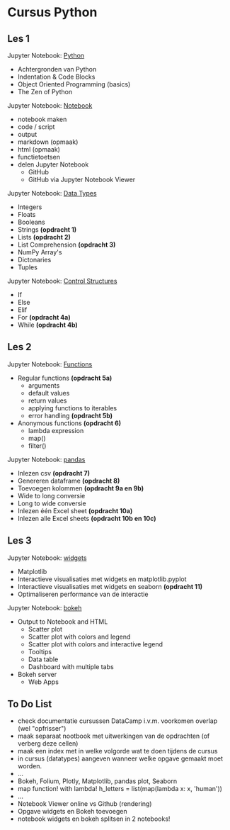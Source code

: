 # Cursus Python

## Les 1

Jupyter Notebook: [Python](https://nbviewer.jupyter.org/github/Brinkhuis/Cursus/blob/master/notebooks/python.ipynb)

* Achtergronden van Python
* Indentation & Code Blocks
* Object Oriented Programming (basics)
* The Zen of Python

Jupyter Notebook: [Notebook](https://nbviewer.jupyter.org/github/Brinkhuis/Cursus/blob/master/notebooks/notebook.ipynb)

* notebook maken
* code / script
* output
* markdown (opmaak)
* html (opmaak)
* functietoetsen
* delen Jupyter Notebook
  * GitHub
  * GitHub via Jupyter Notebook Viewer

Jupyter Notebook: [Data Types](https://nbviewer.jupyter.org/github/Brinkhuis/Cursus/blob/master/notebooks/datatypes.ipynb)

* Integers
* Floats
* Booleans
* Strings **(opdracht 1)**
* Lists **(opdracht 2)**
* List Comprehension **(opdracht 3)**
* NumPy Array's
* Dictonaries
* Tuples

Jupyter Notebook: [Control Structures](https://nbviewer.jupyter.org/github/Brinkhuis/Cursus/blob/master/notebooks/control_structures.ipynb)

* If
* Else
* Elif
* For **(opdracht 4a)**
* While **(opdracht 4b)**

## Les 2

Jupyter Notebook: [Functions](https://nbviewer.jupyter.org/github/Brinkhuis/Cursus/blob/master/notebooks/functions.ipynb)

* Regular functions **(opdracht 5a)**
  * arguments
  * default values
  * return values
  * applying functions to iterables
  * error handling **(opdracht 5b)**
* Anonymous functions **(opdracht 6)**
  * lambda expression
  * map()
  * filter()

Jupyter Notebook: [pandas](https://nbviewer.jupyter.org/github/Brinkhuis/Cursus/blob/master/notebooks/pandas.ipynb)

* Inlezen csv **(opdracht 7)**
* Genereren dataframe **(opdracht 8)**
* Toevoegen kolommen **(opdracht 9a en 9b)**
* Wide to long conversie
* Long to wide conversie
* Inlezen één Excel sheet **(opdracht 10a)**
* Inlezen alle Excel sheets **(opdracht 10b en 10c)**

## Les 3

Jupyter Notebook: [widgets](https://nbviewer.jupyter.org/github/Brinkhuis/Cursus/blob/master/notebooks/widgets.ipynb)

* Matplotlib
* Interactieve visualisaties met widgets en matplotlib.pyplot
* Interactieve visualisaties met widgets en seaborn **(opdracht 11)**
* Optimaliseren performance van de interactie

Jupyter Notebook: [bokeh](https://nbviewer.jupyter.org/github/Brinkhuis/Cursus/blob/master/notebooks/bokeh.ipynb)

* Output to Notebook and HTML
  * Scatter plot
  * Scatter plot with colors and legend
  * Scatter plot with colors and interactive legend
  * Tooltips
  * Data table
  * Dashboard with multiple tabs
* Bokeh server
  * Web Apps

## To Do List
* check documentatie cursussen DataCamp i.v.m. voorkomen overlap (wel "opfrisser")
* maak separaat nootbook met uitwerkingen van de opdrachten (of verberg deze cellen)
* maak een index met in welke volgorde wat te doen tijdens de cursus
* in cursus (datatypes) aangeven wanneer welke opgave gemaakt moet worden.
* ...
* Bokeh, Folium, Plotly, Matplotlib, pandas plot, Seaborn
* map function! with lambda! h_letters = list(map(lambda x: x, 'human'))
* ...
* Notebook Viewer online vs Github (rendering)
* Opgave widgets en Bokeh toevoegen
* notebook widgets en bokeh splitsen in 2 notebooks!

